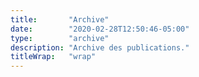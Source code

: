 ```yaml
---
title:       "Archive"
date:        "2020-02-28T12:50:46-05:00"
type:        "archive"
description: "Archive des publications."
titleWrap:   "wrap"
---
```


<!-- vim: set sts=2 ts=2 sw=2 tw=80 et :-->


